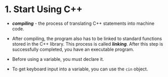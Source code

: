 # 1. Start Using C++

- ***compiling*** - the process of translating C++ statements into machine code.
- After compiling, the program also has to be linked to standard functions stored in the C++ library. This process is called ***linking***. After this step is successfully completed, you have an executable program.

- Before using a variable, you must declare it.
- To get keyboard input into a variable, you can use the `cin` object.